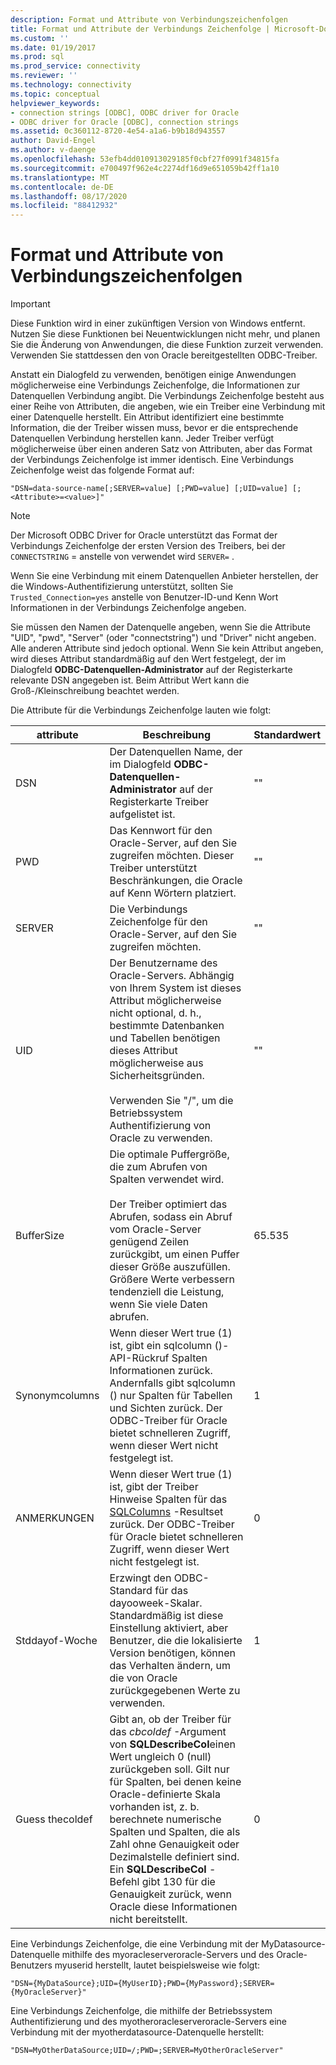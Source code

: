 ```yaml
---
description: Format und Attribute von Verbindungszeichenfolgen
title: Format und Attribute der Verbindungs Zeichenfolge | Microsoft-Dokumentation
ms.custom: ''
ms.date: 01/19/2017
ms.prod: sql
ms.prod_service: connectivity
ms.reviewer: ''
ms.technology: connectivity
ms.topic: conceptual
helpviewer_keywords:
- connection strings [ODBC], ODBC driver for Oracle
- ODBC driver for Oracle [ODBC], connection strings
ms.assetid: 0c360112-8720-4e54-a1a6-b9b18d943557
author: David-Engel
ms.author: v-daenge
ms.openlocfilehash: 53efb4dd010913029185f0cbf27f0991f34815fa
ms.sourcegitcommit: e700497f962e4c2274df16d9e651059b42ff1a10
ms.translationtype: MT
ms.contentlocale: de-DE
ms.lasthandoff: 08/17/2020
ms.locfileid: "88412932"
---
```

# <a name="connection-string-format-and-attributes"></a>Format und Attribute von Verbindungszeichenfolgen
> [!IMPORTANT]  
>  Diese Funktion wird in einer zukünftigen Version von Windows entfernt. Nutzen Sie diese Funktionen bei Neuentwicklungen nicht mehr, und planen Sie die Änderung von Anwendungen, die diese Funktion zurzeit verwenden. Verwenden Sie stattdessen den von Oracle bereitgestellten ODBC-Treiber.  
  
 Anstatt ein Dialogfeld zu verwenden, benötigen einige Anwendungen möglicherweise eine Verbindungs Zeichenfolge, die Informationen zur Datenquellen Verbindung angibt. Die Verbindungs Zeichenfolge besteht aus einer Reihe von Attributen, die angeben, wie ein Treiber eine Verbindung mit einer Datenquelle herstellt. Ein Attribut identifiziert eine bestimmte Information, die der Treiber wissen muss, bevor er die entsprechende Datenquellen Verbindung herstellen kann. Jeder Treiber verfügt möglicherweise über einen anderen Satz von Attributen, aber das Format der Verbindungs Zeichenfolge ist immer identisch. Eine Verbindungs Zeichenfolge weist das folgende Format auf:  
  
```  
"DSN=data-source-name[;SERVER=value] [;PWD=value] [;UID=value] [;<Attribute>=<value>]"  
```  
  
> [!NOTE]  
>  Der Microsoft ODBC Driver for Oracle unterstützt das Format der Verbindungs Zeichenfolge der ersten Version des Treibers, bei der `CONNECTSTRING` = anstelle von verwendet wird `SERVER=` .  
  
 Wenn Sie eine Verbindung mit einem Datenquellen Anbieter herstellen, der die Windows-Authentifizierung unterstützt, sollten Sie `Trusted_Connection=yes` anstelle von Benutzer-ID-und Kenn Wort Informationen in der Verbindungs Zeichenfolge angeben.  
  
 Sie müssen den Namen der Datenquelle angeben, wenn Sie die Attribute "UID", "pwd", "Server" (oder "connectstring") und "Driver" nicht angeben. Alle anderen Attribute sind jedoch optional. Wenn Sie kein Attribut angeben, wird dieses Attribut standardmäßig auf den Wert festgelegt, der im Dialogfeld **ODBC-Datenquellen-Administrator** auf der Registerkarte relevante DSN angegeben ist. Beim Attribut Wert kann die Groß-/Kleinschreibung beachtet werden.  
  
 Die Attribute für die Verbindungs Zeichenfolge lauten wie folgt:  
  
|attribute|Beschreibung|Standardwert|  
|---------------|-----------------|-------------------|  
|DSN|Der Datenquellen Name, der im Dialogfeld **ODBC-Datenquellen-Administrator** auf der Registerkarte Treiber aufgelistet ist.|""|  
|PWD|Das Kennwort für den Oracle-Server, auf den Sie zugreifen möchten. Dieser Treiber unterstützt Beschränkungen, die Oracle auf Kenn Wörtern platziert.|""|  
|SERVER|Die Verbindungs Zeichenfolge für den Oracle-Server, auf den Sie zugreifen möchten.|""|  
|UID|Der Benutzername des Oracle-Servers. Abhängig von Ihrem System ist dieses Attribut möglicherweise nicht optional, d. h., bestimmte Datenbanken und Tabellen benötigen dieses Attribut möglicherweise aus Sicherheitsgründen.<br /><br /> Verwenden Sie "/", um die Betriebssystem Authentifizierung von Oracle zu verwenden.|""|  
|BufferSize|Die optimale Puffergröße, die zum Abrufen von Spalten verwendet wird.<br /><br /> Der Treiber optimiert das Abrufen, sodass ein Abruf vom Oracle-Server genügend Zeilen zurückgibt, um einen Puffer dieser Größe auszufüllen. Größere Werte verbessern tendenziell die Leistung, wenn Sie viele Daten abrufen.|65.535|  
|Synonymcolumns|Wenn dieser Wert true (1) ist, gibt ein sqlcolumn ()-API-Rückruf Spalten Informationen zurück. Andernfalls gibt sqlcolumn () nur Spalten für Tabellen und Sichten zurück. Der ODBC-Treiber für Oracle bietet schnelleren Zugriff, wenn dieser Wert nicht festgelegt ist.|1|  
|ANMERKUNGEN|Wenn dieser Wert true (1) ist, gibt der Treiber Hinweise Spalten für das [SQLColumns](../../odbc/microsoft/level-1-api-functions-odbc-driver-for-oracle.md) -Resultset zurück. Der ODBC-Treiber für Oracle bietet schnelleren Zugriff, wenn dieser Wert nicht festgelegt ist.|0|  
|Stddayof-Woche|Erzwingt den ODBC-Standard für das dayooweek-Skalar. Standardmäßig ist diese Einstellung aktiviert, aber Benutzer, die die lokalisierte Version benötigen, können das Verhalten ändern, um die von Oracle zurückgegebenen Werte zu verwenden.|1|  
|Guess thecoldef|Gibt an, ob der Treiber für das *cbcoldef* -Argument von **SQLDescribeCol**einen Wert ungleich 0 (null) zurückgeben soll. Gilt nur für Spalten, bei denen keine Oracle-definierte Skala vorhanden ist, z. b. berechnete numerische Spalten und Spalten, die als Zahl ohne Genauigkeit oder Dezimalstelle definiert sind. Ein **SQLDescribeCol** -Befehl gibt 130 für die Genauigkeit zurück, wenn Oracle diese Informationen nicht bereitstellt.|0|  
  
 Eine Verbindungs Zeichenfolge, die eine Verbindung mit der MyDatasource-Datenquelle mithilfe des myoracleserveroracle-Servers und des Oracle-Benutzers myuserid herstellt, lautet beispielsweise wie folgt:  
  
```  
"DSN={MyDataSource};UID={MyUserID};PWD={MyPassword};SERVER={MyOracleServer}"  
```  
  
 Eine Verbindungs Zeichenfolge, die mithilfe der Betriebssystem Authentifizierung und des myotheroracleserveroracle-Servers eine Verbindung mit der myotherdatasource-Datenquelle herstellt:  
  
```  
"DSN=MyOtherDataSource;UID=/;PWD=;SERVER=MyOtherOracleServer"  
```
